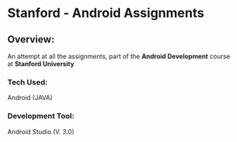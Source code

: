# Stanford - Android Assignments 

## Overview:
An attempt at all the assignments, part of the **Android Development** course at **Stanford University**

### Tech Used:
Android (JAVA)

### Development Tool: 
Android Studio (V. 3.0)

